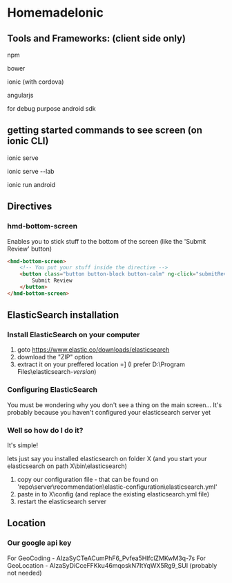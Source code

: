 # HomemadeIonic

## Tools and Frameworks: (client side only)

npm

bower

ionic (with cordova)

angularjs

for debug purpose android sdk


## getting started commands to see screen (on ionic CLI)

ionic serve

ionic serve --lab

ionic run android

## Directives

### hmd-bottom-screen

Enables you to stick stuff to the bottom of the screen (like the 'Submit Review' button)

```html
<hmd-bottom-screen>
	<!-- You put your stuff inside the directive -->
	<button class="button button-block button-calm" ng-click="submitReview()">
		Submit Review
	</button>
</hmd-bottom-screen>
```

## ElasticSearch installation

### Install ElasticSearch on your computer

1. goto https://www.elastic.co/downloads/elasticsearch
2. download the "ZIP" option
3. extract it on your preffered location =] (I prefer D:\Program Files\elasticsearch-*version*)

### Configuring ElasticSearch

You must be wondering why you don't see a thing on the main screen...
It's probably because you haven't configured your elasticsearch server yet

### Well so how do I do it?

It's simple! 

lets just say you installed elasticsearch on folder X (and you start your elasticsearch on path X\bin\elasticsearch)

1. copy our configuration file - that can be found on 'repo\server\recommendation\elastic-configuration\elasticsearch.yml'
2. paste in to X\config (and replace the existing elasticsearch.yml file)
3. restart the elasticsearch server

## Location

### Our google api key

For GeoCoding - AIzaSyCTeACumPhF6_Pvfea5HlfclZMKwM3q-7s
For GeoLocation - AIzaSyDiCceFFKku46mqoskN7ItYqWX5Rg9_SUI (probably not needed)
